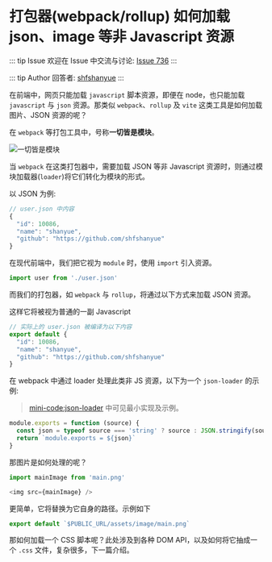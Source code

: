 # 打包器(webpack/rollup) 如何加载 json、image 等非 Javascript 资源



::: tip Issue 
 欢迎在 Issue 中交流与讨论: [Issue 736](https://github.com/shfshanyue/Daily-Question/issues/736) 
:::

::: tip Author 
回答者: [shfshanyue](https://github.com/shfshanyue) 
:::


在前端中，网页只能加载 `javascript` 脚本资源，即便在 node，也只能加载 `javascript` 与 `json` 资源。那类似 `webpack`、`rollup` 及 `vite` 这类工具是如何加载图片、JSON 资源的呢？

在 `webpack` 等打包工具中，号称**一切皆是模块**。

![一切皆是模块](https://cdn.jsdelivr.net/gh/shfshanyue/assets@master/src/webpack.1bgkaa8r9d7k.png)

当 `webpack` 在这类打包器中，需要加载 JSON 等非 Javascript 资源时，则通过模块加载器(`loader`)将它们转化为模块的形式。

以 JSON 为例:

``` js
// user.json 中内容
{
  "id": 10086,
  "name": "shanyue",
  "github": "https://github.com/shfshanyue"
}
```

在现代前端中，我们把它视为 `module` 时，使用 `import` 引入资源。

``` js
import user from './user.json'
```

而我们的打包器，如 `webpack` 与 `rollup`，将通过以下方式来加载 JSON 资源。

这样它将被视为普通的一副 Javascript 

``` js
// 实际上的 user.json 被编译为以下内容
export default {
  "id": 10086,
  "name": "shanyue",
  "github": "https://github.com/shfshanyue"
}
```

在 webpack 中通过 loader 处理此类非 JS 资源，以下为一个 `json-loader` 的示例:

> [mini-code:json-loader](https://github.com/shfshanyue/mini-code/tree/master/code/json-loader) 中可见最小实现及示例。

``` js
module.exports = function (source) {
  const json = typeof source === 'string' ? source : JSON.stringify(source)
  return `module.exports = ${json}`
}
```

那图片是如何处理的呢？

``` js
import mainImage from 'main.png'

<img src={mainImage} />
```

更简单，它将替换为它自身的路径。示例如下

``` js
export default `$PUBLIC_URL/assets/image/main.png` 
```

那如何加载一个 CSS 脚本呢？此处涉及到各种 DOM API，以及如何将它抽成一个 `.css` 文件，复杂很多，下一篇介绍。